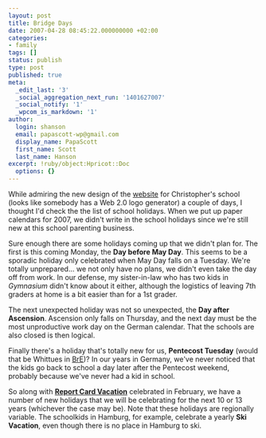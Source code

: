 ```yaml
---
layout: post
title: Bridge Days
date: 2007-04-28 08:45:22.000000000 +02:00
categories:
- family
tags: []
status: publish
type: post
published: true
meta:
  _edit_last: '3'
  _social_aggregation_next_run: '1401627007'
  _social_notify: '1'
  _wpcom_is_markdown: '1'
author:
  login: shanson
  email: papascott-wp@gmail.com
  display_name: PapaScott
  first_name: Scott
  last_name: Hanson
excerpt: !ruby/object:Hpricot::Doc
  options: {}
---
```

<p>While admiring the new design of the <a href="http://www.gsjesteburg.de/">website</a> for Christopher's school (looks like somebody has a Web 2.0 logo generator) a couple of days, I thought I'd check the the list of school holidays. When we put up paper calendars for 2007, we didn't write in the school holidays since we're still new at this school parenting business.</p>
<p>Sure enough there are some holidays coming up that we didn't plan for. The first is this coming Monday, the <strong>Day before May Day</strong>. This seems to be a sporadic holiday only celebrated when May Day falls on a Tuesday. We're totally unprepared... we not only have no plans, we didn't even take the day off from work. In our defense, my sister-in-law who has two kids in <em>Gymnasium</em> didn't know about it either, although the logistics of leaving 7th graders at home is a bit easier than for a 1st grader.</p>
<p>The next unexpected holiday was not so unexpected, the <strong>Day after Ascension</strong>. Ascension only falls on Thursday, and the next day must be the most unproductive work day on the German calendar. That the schools are also closed is then logical.</p>
<p>Finally there's a holiday that's totally new for us, <strong>Pentecost Tuesday</strong> (would that be Whittues in <a href="http://separatedbyacommonlanguage.blogspot.com/">BrE</a>)? In our years in Germany, we've never noticed that the kids go back to school a day later after the Pentecost weekend, probably because we've never had a kid in school.</p>
<p>So along with <a href="http://www.papascott.de/archives/2007/01/31/report-card-vacation/"><strong>Report Card Vacation</strong></a> celebrated in February, we have a number of new holidays that we will be celebrating for the next 10 or 13 years (whichever the case may be). Note that these holidays are regionally variable. The schoolkids in Hamburg, for example, celebrate a yearly <strong>Ski Vacation</strong>, even though there is no place in Hamburg to ski.</p>
